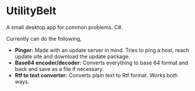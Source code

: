 # UtilityBelt
A small desktop app for common problems. C#.

Currently can do the following,

* **Pinger:** Made with an update server in mind. Tries to ping a host, reach update site and download the update package.
* **Base64 encoder/decoder:** Converts everything to base 64 format and back and save as a file if necessary.
* **Rtf to text converter:** Converts plain text to Rtf format. Works both ways.

